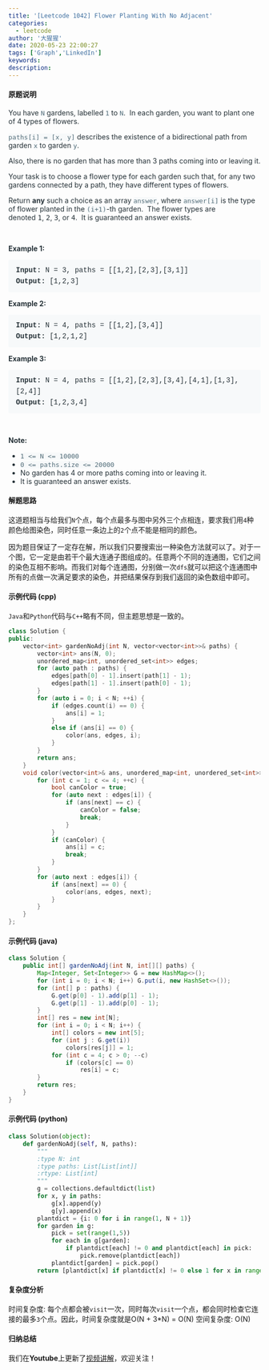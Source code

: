 ```yaml
---
title: '[Leetcode 1042] Flower Planting With No Adjacent'
categories:
  - leetcode
author: '大猩猩'
date: 2020-05-23 22:00:27
tags: ['Graph','LinkedIn']
keywords:
description:
---
```

#### 原题说明
<p style="font-size: 14px; margin-bottom: 1em; color: rgb(38, 50, 56); font-family: -apple-system, system-ui, &quot;Segoe UI&quot;, &quot;PingFang SC&quot;, &quot;Hiragino Sans GB&quot;, &quot;Microsoft YaHei&quot;, &quot;Helvetica Neue&quot;, Helvetica, Arial, sans-serif, &quot;Apple Color Emoji&quot;, &quot;Segoe UI Emoji&quot;, &quot;Segoe UI Symbol&quot;;">You have&nbsp;<code style="font-family: monospace; font-size: 13px; color: rgb(84, 110, 122); background-color: rgb(247, 249, 250); border-radius: 3px;">N</code>&nbsp;gardens, labelled&nbsp;<code style="font-family: monospace; font-size: 13px; color: rgb(84, 110, 122); background-color: rgb(247, 249, 250); border-radius: 3px;">1</code>&nbsp;to&nbsp;<code style="font-family: monospace; font-size: 13px; color: rgb(84, 110, 122); background-color: rgb(247, 249, 250); border-radius: 3px;">N</code>.&nbsp; In each garden, you want to plant one of 4 types of flowers.</p><p style="font-size: 14px; margin-bottom: 1em; color: rgb(38, 50, 56); font-family: -apple-system, system-ui, &quot;Segoe UI&quot;, &quot;PingFang SC&quot;, &quot;Hiragino Sans GB&quot;, &quot;Microsoft YaHei&quot;, &quot;Helvetica Neue&quot;, Helvetica, Arial, sans-serif, &quot;Apple Color Emoji&quot;, &quot;Segoe UI Emoji&quot;, &quot;Segoe UI Symbol&quot;;"><code style="font-family: monospace; font-size: 13px; color: rgb(84, 110, 122); background-color: rgb(247, 249, 250); border-radius: 3px;">paths[i] = [x, y]</code>&nbsp;describes the existence of a bidirectional path from garden&nbsp;<code style="font-family: monospace; font-size: 13px; color: rgb(84, 110, 122); background-color: rgb(247, 249, 250); border-radius: 3px;">x</code>&nbsp;to garden&nbsp;<code style="font-family: monospace; font-size: 13px; color: rgb(84, 110, 122); background-color: rgb(247, 249, 250); border-radius: 3px;">y</code>.</p><p style="font-size: 14px; margin-bottom: 1em; color: rgb(38, 50, 56); font-family: -apple-system, system-ui, &quot;Segoe UI&quot;, &quot;PingFang SC&quot;, &quot;Hiragino Sans GB&quot;, &quot;Microsoft YaHei&quot;, &quot;Helvetica Neue&quot;, Helvetica, Arial, sans-serif, &quot;Apple Color Emoji&quot;, &quot;Segoe UI Emoji&quot;, &quot;Segoe UI Symbol&quot;;">Also, there is no garden that has more than 3 paths coming into or leaving it.</p><p style="font-size: 14px; margin-bottom: 1em; color: rgb(38, 50, 56); font-family: -apple-system, system-ui, &quot;Segoe UI&quot;, &quot;PingFang SC&quot;, &quot;Hiragino Sans GB&quot;, &quot;Microsoft YaHei&quot;, &quot;Helvetica Neue&quot;, Helvetica, Arial, sans-serif, &quot;Apple Color Emoji&quot;, &quot;Segoe UI Emoji&quot;, &quot;Segoe UI Symbol&quot;;">Your task is to choose a flower type for each garden such that,&nbsp;for any two gardens connected by a path, they have different types of flowers.</p><p style="font-size: 14px; margin-bottom: 1em; color: rgb(38, 50, 56); font-family: -apple-system, system-ui, &quot;Segoe UI&quot;, &quot;PingFang SC&quot;, &quot;Hiragino Sans GB&quot;, &quot;Microsoft YaHei&quot;, &quot;Helvetica Neue&quot;, Helvetica, Arial, sans-serif, &quot;Apple Color Emoji&quot;, &quot;Segoe UI Emoji&quot;, &quot;Segoe UI Symbol&quot;;">Return&nbsp;<span style="font-weight: bolder;">any</span>&nbsp;such a choice as an array&nbsp;<code style="font-family: monospace; font-size: 13px; color: rgb(84, 110, 122); background-color: rgb(247, 249, 250); border-radius: 3px;">answer</code>, where&nbsp;<code style="font-family: monospace; font-size: 13px; color: rgb(84, 110, 122); background-color: rgb(247, 249, 250); border-radius: 3px;">answer[i]</code>&nbsp;is the type of flower&nbsp;planted in the&nbsp;<code style="font-family: monospace; font-size: 13px; color: rgb(84, 110, 122); background-color: rgb(247, 249, 250); border-radius: 3px;">(i+1)</code>-th garden.&nbsp; The flower types are denoted&nbsp;<font face="monospace">1</font>,&nbsp;<font face="monospace">2</font>,&nbsp;<font face="monospace">3</font>, or&nbsp;<font face="monospace">4</font>.&nbsp; It is guaranteed an answer exists.</p><p style="font-size: 14px; margin-bottom: 1em; color: rgb(38, 50, 56); font-family: -apple-system, system-ui, &quot;Segoe UI&quot;, &quot;PingFang SC&quot;, &quot;Hiragino Sans GB&quot;, &quot;Microsoft YaHei&quot;, &quot;Helvetica Neue&quot;, Helvetica, Arial, sans-serif, &quot;Apple Color Emoji&quot;, &quot;Segoe UI Emoji&quot;, &quot;Segoe UI Symbol&quot;;">&nbsp;</p><div style="color: rgb(38, 50, 56); font-family: -apple-system, system-ui, &quot;Segoe UI&quot;, &quot;PingFang SC&quot;, &quot;Hiragino Sans GB&quot;, &quot;Microsoft YaHei&quot;, &quot;Helvetica Neue&quot;, Helvetica, Arial, sans-serif, &quot;Apple Color Emoji&quot;, &quot;Segoe UI Emoji&quot;, &quot;Segoe UI Symbol&quot;;"><p style="font-size: inherit; margin-bottom: 1em;"><span style="font-weight: bolder;">Example 1:</span></p><pre style="font-family: SFMono-Regular, Consolas, &quot;Liberation Mono&quot;, Menlo, Courier, monospace; margin-bottom: 1em; background: rgb(247, 249, 250); padding: 10px 15px; color: rgb(38, 50, 56); line-height: 1.6; border-radius: 3px; white-space: pre-wrap;"><span style="font-weight: bolder;">Input: </span>N = <span id="example-input-1-1">3</span>, paths = <span id="example-input-1-2">[[1,2],[2,3],[3,1]]</span>
<span style="font-weight: bolder;">Output: </span><span id="example-output-1">[1,2,3]</span>
</pre><div><p style="font-size: inherit; margin-bottom: 1em;"><span style="font-weight: bolder;">Example 2:</span></p><pre style="font-family: SFMono-Regular, Consolas, &quot;Liberation Mono&quot;, Menlo, Courier, monospace; margin-bottom: 1em; background: rgb(247, 249, 250); padding: 10px 15px; color: rgb(38, 50, 56); line-height: 1.6; border-radius: 3px; white-space: pre-wrap;"><span style="font-weight: bolder;">Input: </span>N = <span id="example-input-2-1">4</span>, paths = <span id="example-input-2-2">[[1,2],[3,4]]</span>
<span style="font-weight: bolder;">Output: </span><span id="example-output-2">[1,2,1,2]</span>
</pre><div><p style="font-size: inherit; margin-bottom: 1em;"><span style="font-weight: bolder;">Example 3:</span></p><pre style="font-family: SFMono-Regular, Consolas, &quot;Liberation Mono&quot;, Menlo, Courier, monospace; margin-bottom: 1em; background: rgb(247, 249, 250); padding: 10px 15px; color: rgb(38, 50, 56); line-height: 1.6; border-radius: 3px; white-space: pre-wrap;"><span style="font-weight: bolder;">Input: </span>N = <span id="example-input-3-1">4</span>, paths = <span id="example-input-3-2">[[1,2],[2,3],[3,4],[4,1],[1,3],[2,4]]</span>
<span style="font-weight: bolder;">Output: </span><span id="example-output-3">[1,2,3,4]</span>
</pre><p style="font-size: inherit; margin-bottom: 1em;">&nbsp;</p><p style="font-size: inherit; margin-bottom: 1em;"><span style="font-weight: bolder;">Note:</span></p><ul style="margin-bottom: 1em;"><li><code style="font-family: monospace; font-size: 13px; color: rgb(84, 110, 122); background-color: rgb(247, 249, 250); border-radius: 3px;">1 &lt;= N &lt;= 10000</code></li><li><code style="font-family: monospace; font-size: 13px; color: rgb(84, 110, 122); background-color: rgb(247, 249, 250); border-radius: 3px;">0 &lt;= paths.size &lt;= 20000</code></li><li>No garden has 4 or more paths coming into or leaving it.</li><li>It is guaranteed an answer exists.</li></ul></div></div></div>
<!--more-->

#### 解题思路
这道题相当与给我们`N`个点，每个点最多与图中另外三个点相连，要求我们用`4`种颜色给图染色，同时任意一条边上的`2`个点不能是相同的颜色。

因为题目保证了一定存在解，所以我们只要搜索出一种染色方法就可以了。对于一个图，它一定是由若干个最大连通子图组成的。任意两个不同的连通图，它们之间的染色互相不影响。而我们对每个连通图，分别做一次`dfs`就可以把这个连通图中所有的点做一次满足要求的染色，并把结果保存到我们返回的染色数组中即可。

#### 示例代码 (cpp)
`Java`和`Python`代码与`C++`略有不同，但主题思想是一致的。
```cpp
class Solution {
public:
    vector<int> gardenNoAdj(int N, vector<vector<int>>& paths) {
        vector<int> ans(N, 0);
        unordered_map<int, unordered_set<int>> edges;
        for (auto path : paths) {
            edges[path[0] - 1].insert(path[1] - 1);
            edges[path[1] - 1].insert(path[0] - 1);
        }
        for (auto i = 0; i < N; ++i) {
            if (edges.count(i) == 0) {
                ans[i] = 1;
            }
            else if (ans[i] == 0) {
                color(ans, edges, i);
            }
        }
        return ans;
    }
    void color(vector<int>& ans, unordered_map<int, unordered_set<int>>& edges, int i) {
        for (int c = 1; c <= 4; ++c) {
            bool canColor = true;
            for (auto next : edges[i]) {
                if (ans[next] == c) {
                    canColor = false;
                    break;
                }
            }
            if (canColor) {
                ans[i] = c;
                break;
            }
        }
        for (auto next : edges[i]) {
            if (ans[next] == 0) {
                color(ans, edges, next);
            }
        }
    }
};
```

#### 示例代码 (java)
```java
class Solution {
    public int[] gardenNoAdj(int N, int[][] paths) {
        Map<Integer, Set<Integer>> G = new HashMap<>();
        for (int i = 0; i < N; i++) G.put(i, new HashSet<>());
        for (int[] p : paths) {
            G.get(p[0] - 1).add(p[1] - 1);
            G.get(p[1] - 1).add(p[0] - 1);
        }
        int[] res = new int[N];
        for (int i = 0; i < N; i++) {
            int[] colors = new int[5];
            for (int j : G.get(i))
                colors[res[j]] = 1;
            for (int c = 4; c > 0; --c)
                if (colors[c] == 0)
                    res[i] = c;
        }
        return res;
    }
}
```

#### 示例代码 (python)
```python
class Solution(object):
    def gardenNoAdj(self, N, paths):
        """
        :type N: int
        :type paths: List[List[int]]
        :rtype: List[int]
        """
        g = collections.defaultdict(list)
        for x, y in paths:
            g[x].append(y)
            g[y].append(x)
        plantdict = {i: 0 for i in range(1, N + 1)}
        for garden in g: 
            pick = set(range(1,5))
            for each in g[garden]:
                if plantdict[each] != 0 and plantdict[each] in pick:
                    pick.remove(plantdict[each])
            plantdict[garden] = pick.pop()
        return [plantdict[x] if plantdict[x] != 0 else 1 for x in range(1, N+1)]
```

#### 复杂度分析
时间复杂度: 每个点都会被`visit`一次，同时每次`visit`一个点，都会同时检查它连接的最多`3`个点。因此，时间复杂度就是O(N + 3\*N) = O(N)
空间复杂度: O(N)

#### 归纳总结
我们在**Youtube**上更新了[视频讲解](https://youtu.be/bzr104qA5Js)，欢迎关注！